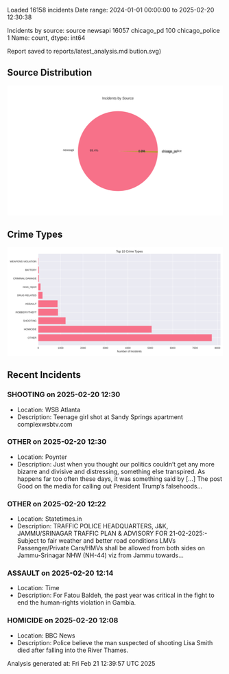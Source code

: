 
Loaded 16158 incidents
Date range: 2024-01-01 00:00:00 to 2025-02-20 12:30:38

Incidents by source:
source
newsapi           16057
chicago_pd          100
chicago_police        1
Name: count, dtype: int64

Report saved to reports/latest_analysis.md
bution.svg)

## Source Distribution
![Source Distribution](images/source_distribution.svg)

## Crime Types
![Crime Types](images/crime_types.svg)

## Recent Incidents

### SHOOTING on 2025-02-20 12:30
- Location: WSB Atlanta
- Description: Teenage girl shot at Sandy Springs apartment complexwsbtv.com


### OTHER on 2025-02-20 12:30
- Location: Poynter
- Description: Just when you thought our politics couldn’t get any more bizarre and divisive and distressing, something else transpired. As happens far too often these days, it was something said by […]
The post Good on the media for calling out President Trump’s falsehoods…


### OTHER on 2025-02-20 12:22
- Location: Statetimes.in
- Description: TRAFFIC POLICE HEADQUARTERS, J&K, JAMMU/SRINAGAR TRAFFIC PLAN & ADVISORY FOR 21-02-2025:- Subject to fair weather and better road conditions LMVs Passenger/Private Cars/HMVs shall be allowed from both sides on Jammu-Srinagar NHW (NH-44) viz from Jammu towards…


### ASSAULT on 2025-02-20 12:14
- Location: Time
- Description: For Fatou Baldeh, the past year was critical in the fight to end the human-rights violation in Gambia.


### HOMICIDE on 2025-02-20 12:08
- Location: BBC News
- Description: Police believe the man suspected of shooting Lisa Smith died after falling into the River Thames.

Analysis generated at: Fri Feb 21 12:39:57 UTC 2025
